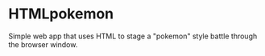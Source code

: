 # HTMLpokemon

Simple web app that uses HTML to stage a "pokemon" style battle through the browser window.
